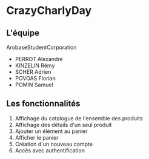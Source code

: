 # CrazyCharlyDay

## L'équipe

ArobaseStudentCorporation

* PERROT Alexandre
* KINZELIN Rémy
* SCHER Adrien
* POVOAS Florian
* POMIN Samuel

## Les fonctionnalités

1. Affichage du catalogue de l'ensemble des produits
2. Affichage des détails d'un seul produit
3. Ajouter un élément au panier
4. Afficher le panier
5. Création d'un nouveau compte
6. Accès avec authentification